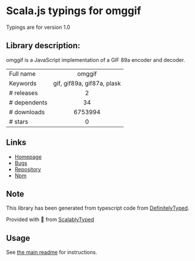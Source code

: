 
# Scala.js typings for omggif

Typings are for version 1.0

## Library description:
omggif is a JavaScript implementation of a GIF 89a encoder and decoder.

|                    |                 |
| ------------------ | :-------------: |
| Full name          | omggif |
| Keywords           | gif, gif89a, gif87a, plask |
| # releases         | 2 |
| # dependents       | 34 |
| # downloads        | 6753994 |
| # stars            | 0 |

## Links
- [Homepage](https://github.com/deanm/omggif)
- [Bugs](https://github.com/deanm/omggif/issues)
- [Repository](https://github.com/deanm/omggif)
- [Npm](https://www.npmjs.com/package/omggif)
    


## Note
This library has been generated from typescript code from [DefinitelyTyped](https://definitelytyped.org).

Provided with :purple_heart: from [ScalablyTyped](https://github.com/oyvindberg/ScalablyTyped)

## Usage
See [the main readme](../../readme.md) for instructions.


